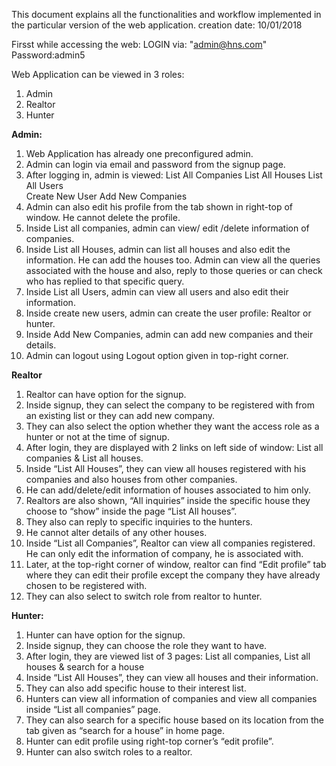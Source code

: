This document explains all the functionalities and workflow implemented in the particular version of the web application. 
creation date: 10/01/2018

Firsst while accessing the web:
LOGIN via: "admin@hns.com"
Password:admin5
 
Web Application can be viewed in 3 roles:
1. Admin
2. Realtor
3. Hunter


**Admin:**
1.	Web Application has already one preconfigured admin.
2.	Admin can login via email and password from the signup page.
3.	After logging in, admin is viewed:
	List All Companies 
	List All Houses 
	List All Users 	
	Create New User 
	Add New Companies 
4.	Admin can also edit his profile from the tab shown in right-top of window. He cannot delete the profile.
5.	Inside List all companies, admin can view/ edit /delete information of companies.
6.	Inside List all Houses, admin can list all houses and also edit the information. He can    add the houses too. Admin can view all the queries associated with the house and   also, reply to those queries or can check who has replied to that specific query.
7.	 Inside List all Users, admin can view all users and also edit their information.
8.	 Inside create new users, admin can create the user profile: Realtor or hunter.
9.	 Inside Add New Companies, admin can add new companies and their details.
10.	 Admin can logout using Logout option given in top-right corner.

**Realtor**
1.	Realtor can have option for the signup.
2.	Inside signup, they can select the company to be registered with from an existing list or they can add new company.
3.	They can also select the option whether they want the access role as a hunter or not at the time of signup.
4.	After login, they are displayed with 2 links on left side of window: List all companies & List all houses.
5.	Inside “List All Houses”, they can view all houses registered with his companies and also houses from other companies. 
6.	He can add/delete/edit information of houses associated to him only.
7.	Realtors are also shown, “All inquiries” inside the specific house they choose to “show” inside the page “List All    houses”.
8.	They also can reply to specific inquiries to the hunters.
9.	He cannot alter details of any other houses.
10.	Inside “List all Companies”, Realtor can view all companies registered. He can only edit the information of company, he is associated with.
11.	Later, at the top-right corner of window, realtor can find “Edit profile” tab where they can edit their profile except the company they have already chosen to be registered with.
12.	They can also select to switch role from realtor to hunter.

**Hunter:**
1.	Hunter can have option for the signup.
2.	Inside signup, they can choose the role they want to have.
3.	After login, they are viewed list of 3 pages: List all companies, List all houses & search for a house
4.	Inside “List All Houses”, they can view all houses and their information.
5.	They can also add specific house to their interest list. 
6.	Hunters can view all information of companies and view all companies inside “List all companies” page.
7.	They can also search for a specific house based on its location from the tab given as “search for a house” in home page.
8.	Hunter can edit profile using right-top corner’s “edit profile”.
9.	Hunter can also switch roles to a realtor.




